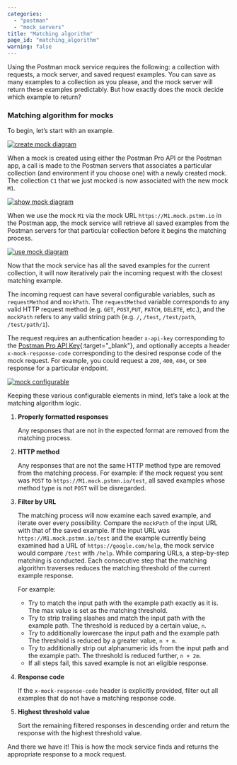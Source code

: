 ```yaml
---
categories:
  - "postman"
  - "mock_servers"
title: "Matching algorithm"
page_id: "matching_algorithm"
warning: false
---
```


Using the Postman mock service requires the following: a collection with requests, a mock server, and saved request examples. You can save as many examples to a collection as you please, and the mock server will return these examples predictably. But how exactly does the mock decide which example to return?

### Matching algorithm for mocks

To begin, let’s start with an example. 

[![create mock diagram](https://s3.amazonaws.com/postman-static-getpostman-com/postman-docs/create_mock.jpg)](https://s3.amazonaws.com/postman-static-getpostman-com/postman-docs/create_mock.jpg)

When a mock is created using either the Postman Pro API or the Postman app, a call is made to the Postman servers that associates a particular collection (and environment if you choose one) with a newly created mock. The collection `C1` that we just mocked is now associated with the new mock `M1`. 

[![show mock diagram](https://s3.amazonaws.com/postman-static-getpostman-com/postman-docs/show_mock.jpg)](https://s3.amazonaws.com/postman-static-getpostman-com/postman-docs/show_mock.jpg)

When we use the mock `M1` via the mock URL `https://M1.mock.pstmn.io` in the Postman app, the mock service will retrieve all saved examples from the Postman servers for that particular collection before it begins the matching process.

[![use mock diagram](https://s3.amazonaws.com/postman-static-getpostman-com/postman-docs/use_mock.jpg)](https://s3.amazonaws.com/postman-static-getpostman-com/postman-docs/use_mock.jpg)

Now that the mock service has all the saved examples for the current collection, it will now iteratively pair the incoming request with the closest matching example.

The incoming request can have several configurable variables, such as `requestMethod` and `mockPath`. The `requestMethod` variable corresponds to any valid HTTP request method (e.g. `GET`, `POST`,`PUT`, `PATCH`, `DELETE`, etc.), and the `mockPath` refers to any valid string path (e.g. `/`, `/test`, `/test/path`, `/test/path/1`).

The request requires an authentication header `x-api-key` corresponding to the [Postman Pro API Key](https://app.getpostman.com/dashboard/integrations/pm_pro_api/list){:target="_blank"}, and optionally accepts a header `x-mock-response-code` corresponding to the desired response code of the mock request. For example, you could request a `200`, `400`, `404`, or `500` response for a particular endpoint.

[![mock configurable](https://s3.amazonaws.com/postman-static-getpostman-com/postman-docs/mock_configurable.png)](https://s3.amazonaws.com/postman-static-getpostman-com/postman-docs/mock_configurable.png)

Keeping these various configurable elements in mind, let’s take a look at the matching algorithm logic. 

1. **Properly formatted responses**

   Any responses that are not in the expected format are removed from the matching process.

2. **HTTP method**

   Any responses that are not the same HTTP method type are removed from the matching process. For example: if the mock request you sent was `POST` to `https://M1.mock.pstmn.io/test`, all saved examples whose method type is not `POST` will be disregarded.

3. **Filter by URL**

   The matching process will now examine each saved example, and iterate over every possibility. Compare the `mockPath` of the input URL with that of the saved example. If the input URL was `https://M1.mock.pstmn.io/test` and the example currently being examined had a URL of `https://google.com/help`, the mock service would compare `/test` with `/help`. While comparing URLs, a step-by-step matching is conducted. Each consecutive step that the matching algorithm traverses reduces the matching threshold of the current example response. 
   
   For example:

   * Try to match the input path with the example path exactly as it is. The max value is set as the matching threshold.
   * Try to strip trailing slashes and match the input path with the example path. The threshold is reduced by a certain value, `n`.
   * Try to additionally lowercase the input path and the example path The threshold is reduced by a greater value, `n + m`.
   * Try to additionally strip out alphanumeric ids from the input path and the example path. The threshold is reduced further, `n + 2m`.
   * If all steps fail, this saved example is not an eligible response.

4. **Response code**

   If the `x-mock-response-code` header is explicitly provided, filter out all examples that do not have a matching response code. 
   
5. **Highest threshold value**
   
   Sort the remaining filtered responses in descending order and return the response with the highest threshold value.

And there we have it! This is how the mock service finds and returns the appropriate response to a mock request.
